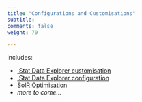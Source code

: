 ```yaml
---
title: "Configurations and Customisations"
subtitle: 
comments: false
weight: 70

---
```


includes:

* [.Stat Data Explorer customisation](/configurations/de-customisation)
* [.Stat Data Explorer configuration](/configurations/de-configuration)
* [SolR Optimisation](/configurations/solr-optimisation)
* *more to come...*
